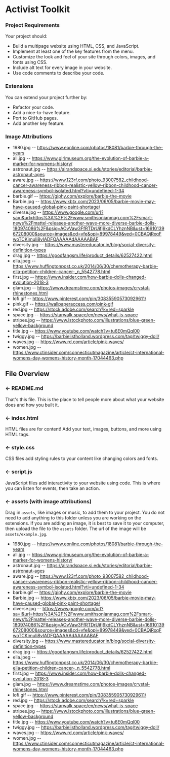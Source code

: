 # Activist Toolkit


### Project Requirements
Your project should:
- Build a multipage website using HTML, CSS, and JavaScript.
- Implement at least one of the key features from the menu. 
- Customize the look and feel of your site through colors, images, and fonts using CSS.
- Include alt text for every image in your website.
- Use code comments to describe your code.


### Extensions
You can extend your project further by:
- Refactor your code.
- Add a nice-to-have feature.
- Port to GitHub pages.
- Add another key feature.
  
### Image Attributions
- 1980.jpg -- https://www.eonline.com/photos/18081/barbie-through-the-years
- all.jpg -- https://www.girlmuseum.org/the-evolution-of-barbie-a-marker-for-womens-history/
- astronaut.jpg -- https://airandspace.si.edu/stories/editorial/barbie-astronaut-ages
- aware.jpg -- https://www.123rf.com/photo_93007582_childhood-cancer-awareness-ribbon-realistic-yellow-ribbon-childhood-cancer-awareness-symbol-isolated.html?vti=undefined-1-34
- barbie.gif -- https://giphy.com/explore/barbie-the-movie
- Barbie.jpg -- https://www.kbtx.com/2023/06/05/barbie-movie-may-have-caused-global-pink-paint-shortage/
- diverse.jpg -- https://www.google.com/url?sa=i&url=https%3A%2F%2Fwww.smithsonianmag.com%2Fsmart-news%2Fmattel-releases-another-wave-more-diverse-barbie-dolls-180974086%2F&psig=AOvVaw3FfRTDrUifj9kdCLYhznNB&ust=1691013967208000&source=images&cd=vfe&opi=89978449&ved=0CBAQjRxqFwoTCKimuIi8vIADFQAAAAAdAAAAABAF
- diversity.jpg -- https://www.mastereducator.in/blog/social-diversity-definition-types
- drag.jpg -- https://goodfangsm.life/product_details/62527422.html
- ella.jpeg -- https://www.huffingtonpost.co.uk/2014/06/30/chemotherapy-barbie-ella-petition-children-cancer-_n_5542778.html
- first.jpg -- https://www.insider.com/how-barbie-dolls-changed-evolution-2018-3
- glam.jpg -- https://www.dreamstime.com/photos-images/crystal-rhinestones.html
- lofi.gif -- https://www.pinterest.com/pin/308355905730929611/
- pink.gif -- https://wallpaperaccess.com/pink-gif
- red.jpg -- https://stock.adobe.com/search?k=red+sparkle
- space.jpg -- https://starwalk.space/en/news/what-is-space
- stripes.jpg -- https://www.istockphoto.com/illustrations/blue-green-yellow-background
- title.jpg -- https://www.youtube.com/watch?v=tu6E0mQql00
- twiggy.jpg -- https://barbielistholland.wordpress.com/tag/twiggy-doll/
- waves.jpg -- https://www.rd.com/article/pink-waves/
- women.jpg -- https://www.ctinsider.com/connecticutmagazine/article/ct-international-womens-day-womens-history-month-17044463.php



## File Overview

### ← README.md

That's this file. This is the place to tell people more about what your website does and how you built it. 

### ← index.html

HTML files are for content! Add your text, images, buttons, and more using HTML tags.

### ← style.css

CSS files add styling rules to your content like changing colors and fonts. 

### ← script.js

JavaScript files add interactivity to your website using code. This is where you can listen for events, then take an action.

### ← assets (with image attributions)

Drag in `assets`, like images or music, to add them to your project. You do not need to add anything to this folder unless you are working on the extensions. If you are adding an image, it is best to save it to your computer, then upload the file to the `assets` folder. The url of the image will be `assets/example.jpg`.

- 1980.jpg -- https://www.eonline.com/photos/18081/barbie-through-the-years
- all.jpg -- https://www.girlmuseum.org/the-evolution-of-barbie-a-marker-for-womens-history/
- astronaut.jpg -- https://airandspace.si.edu/stories/editorial/barbie-astronaut-ages
- aware.jpg -- https://www.123rf.com/photo_93007582_childhood-cancer-awareness-ribbon-realistic-yellow-ribbon-childhood-cancer-awareness-symbol-isolated.html?vti=undefined-1-34
- barbie.gif -- https://giphy.com/explore/barbie-the-movie
- Barbie.jpg -- https://www.kbtx.com/2023/06/05/barbie-movie-may-have-caused-global-pink-paint-shortage/
- diverse.jpg -- https://www.google.com/url?sa=i&url=https%3A%2F%2Fwww.smithsonianmag.com%2Fsmart-news%2Fmattel-releases-another-wave-more-diverse-barbie-dolls-180974086%2F&psig=AOvVaw3FfRTDrUifj9kdCLYhznNB&ust=1691013967208000&source=images&cd=vfe&opi=89978449&ved=0CBAQjRxqFwoTCKimuIi8vIADFQAAAAAdAAAAABAF
- diversity.jpg -- https://www.mastereducator.in/blog/social-diversity-definition-types
- drag.jpg -- https://goodfangsm.life/product_details/62527422.html
- ella.jpeg -- https://www.huffingtonpost.co.uk/2014/06/30/chemotherapy-barbie-ella-petition-children-cancer-_n_5542778.html
- first.jpg -- https://www.insider.com/how-barbie-dolls-changed-evolution-2018-3
- glam.jpg -- https://www.dreamstime.com/photos-images/crystal-rhinestones.html
- lofi.gif -- https://www.pinterest.com/pin/308355905730929611/
- red.jpg -- https://stock.adobe.com/search?k=red+sparkle
- space.jpg -- https://starwalk.space/en/news/what-is-space
- stripes.jpg -- https://www.istockphoto.com/illustrations/blue-green-yellow-background
- title.jpg -- https://www.youtube.com/watch?v=tu6E0mQql00
- twiggy.jpg -- https://barbielistholland.wordpress.com/tag/twiggy-doll/
- waves.jpg -- https://www.rd.com/article/pink-waves/
- women.jpg -- https://www.ctinsider.com/connecticutmagazine/article/ct-international-womens-day-womens-history-month-17044463.php



